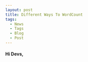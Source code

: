 ```yaml
---
layout: post
title: Different Ways To WordCount
tags:
  - News
  - Tags
  - Blog
  - Post
---
```


#### Hi Devs,
